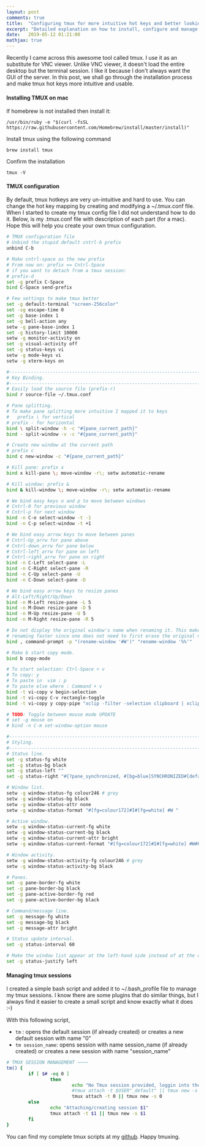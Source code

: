 ```yaml
---
layout: post
comments: true
title:  "Configuring tmux for more intuitive hot keys and better looking UI"
excerpt: "Detailed explanation on how to install, configure and manage tmux sessions for a more intuitive user experience"
date:   2019-05-12 01:21:00
mathjax: true
---
```


<!--div class="imgcap">
<img src="/assets/Creating-your-own-dl-framework/framework.png" width="70%">

<div class="thecap">(Image credit: <a href="http://cs231n.github.io/neural-networks-3/">cs231n</a>).</div>
</div-->

Recently I came across this awesome tool called tmux. I use it as an substitute for VNC viewer. Unlike VNC viewer, it doesn't load the entire desktop but the terminal session. I like it because I don't always want the GUI of the server. In this post, we shall go through the installation process and make tmux hot keys more intuitive and usable. 

#### Installing TMUX on mac

If homebrew is not installed then install it: 

`/usr/bin/ruby -e "$(curl -fsSL https://raw.githubusercontent.com/Homebrew/install/master/install)"`

Install tmux using the following command

`brew install tmux`

Confirm the installation

`tmux -V`

#### TMUX configuration 

By default, tmux hotkeys are very un-intuitive and hard to use. You can change the hot key mapping by creating and modifying a ~/.tmux.conf file. When I started to create my tmux config file I did not understand how to do it. Below, is my .tmux.conf file with description of each part (for a mac).  Hope this will help you create your own tmux configuration. 

```bash
# TMUX configuration file
# Unbind the stupid default cntrl-b prefix
unbind C-b 

# Make cntrl-space as the new prefix
# From now on: prefix == Cntrl-Space
# if you want to detach from a tmux session:
# prefix-d
set -g prefix C-Space
bind C-Space send-prefix

# Few settings to make tmux better
set -g default-terminal "screen-256color"
set -sg escape-time 0
set -g base-index 1
set -g bell-action any
setw -g pane-base-index 1
set -g history-limit 10000
setw -g monitor-activity on
set -g visual-activity off
set -g status-keys vi
setw -g mode-keys vi
setw -g xterm-keys on

#------------------------------------------------------------------------------
# Key Binding.
#------------------------------------------------------------------------------
# Easily load the source file (prefix-r)
bind r source-file ~/.tmux.conf

# Pane splitting.
# To make pane splitting more intuitive I mapped it to keys 
#	prefix \ for vertical 
# prefix - for horizontal
bind \ split-window -h -c "#{pane_current_path}"
bind - split-window -v -c "#{pane_current_path}"

# Create new window at the current path
# prefix c
bind c new-window -c "#{pane_current_path}"

# Kill pane: prefix x
bind x kill-pane \; move-window -r\; setw automatic-rename

# Kill window: prefix &
bind & kill-window \; move-window -r\; setw automatic-rename

# We bind easy keys o and p to move between windows
# Cntrl-0 for previous window 
# Cntrl-p for next window 
bind -n C-o select-window -t -1
bind -n C-p select-window -t +1

# We bind easy arrow keys to move between panes
# Cntrl-Up_arrw for pane above
# Cntrl-down_arrw for pane below
# Cntrl-left_arrw for pane on left
# Cntrl-right_arrw for pane on right
bind -n C-Left select-pane -L
bind -n C-Right select-pane -R
bind -n C-Up select-pane -U
bind -n C-Down select-pane -D

# We bind easy arrow keys to resize panes
# Alt-Left/Right/Up/Down
bind -n M-Left resize-pane -L 5
bind -n M-Down resize-pane -D 5
bind -n M-Up resize-pane -U 5
bind -n M-Right resize-pane -R 5

# Do not display the original window's name when renaming it. This makes
# renaming faster since one does not need to first erase the original name.
bind , command-prompt -p "(rename-window '#W')" "rename-window '%%'"

# Make b start copy mode.
bind b copy-mode

# To start selection: Ctrl-Space + v
# To copy: y
# To paste in  vim : p
# To paste else where : Command + v
bind -t vi-copy v begin-selection
bind -t vi-copy C-v rectangle-toggle
bind -t vi-copy y copy-pipe "xclip -filter -selection clipboard | xclip -selection primary"

# TODO: Toggle between mouse mode UPDATE
# set -g mouse on
# bind -n C-m set-window-option mouse

#------------------------------------------------------------------------------
# Styling.
#------------------------------------------------------------------------------
# Status line.
set -g status-fg white
set -g status-bg black
set -g status-left ""
set -g status-right "#{?pane_synchronized, #[bg=blue]SYNCHRONIZED#[default],} #S "

# Window list.
setw -g window-status-fg colour246 # grey
setw -g window-status-bg black
setw -g window-status-attr none
setw -g window-status-format "#[fg=colour172]#I#[fg=white] #W "

# Active window.
setw -g window-status-current-fg white
setw -g window-status-current-bg black
setw -g window-status-current-attr bright
setw -g window-status-current-format "#[fg=colour172]#I#[fg=white] #W#F"

# Window activity.
setw -g window-status-activity-fg colour246 # grey
setw -g window-status-activity-bg black

# Panes.
set -g pane-border-fg white
set -g pane-border-bg black
set -g pane-active-border-fg red
set -g pane-active-border-bg black

# Command/message line.
set -g message-fg white
set -g message-bg black
set -g message-attr bright

# Status update interval.
set -g status-interval 60

# Make the window list appear at the left-hand side instead of at the center.
set -g status-justify left
```

#### Managing tmux sessions

I created a simple bash script and added it to ~/.bash_profile file to manage my tmux sessions. I know there are some plugins that do similar things, but I always find it easier to create a small script and know exactly what it does :-)

With this following script, 

- `tm` : opens the default session (if already created) or creates a new default session with name "0"
- `tm session_name`: opens session with name session_name (if already created) or creates a new session with name "session_name"

``` bash
# TMUX SESSION MANAGEMENT ~~~~
tm() {
        if [ $# -eq 0 ]
                then
                        echo "No Tmux session provided, loggin into the default tmux session."
                        #tmux attach -t $USER"_default" || tmux new -s $USER"_default"
                        tmux attach -t 0 || tmux new -s 0
        else
                echo "Attaching/creating session $1"
                tmux attach -t $1 || tmux new -s $1
        fi
}
```

You can find my complete tmux scripts at my [github](https://github.com/amohant4/tmux_conf). Happy tmuxing.

 

















### 



 

